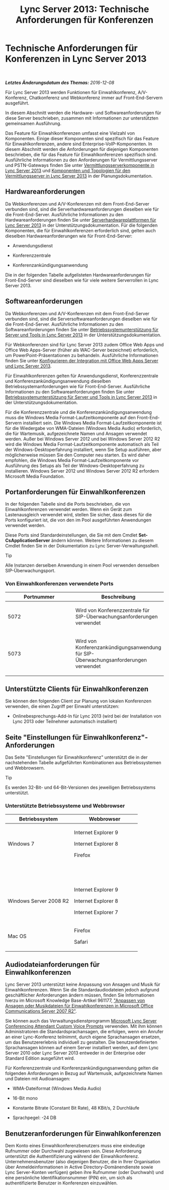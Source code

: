 ﻿---
title: 'Lync Server 2013: Technische Anforderungen für Konferenzen'
TOCTitle: Technische Anforderungen für Konferenzen
ms:assetid: 3c0d89e1-53e6-46d7-bf8c-491260b292ea
ms:mtpsurl: https://technet.microsoft.com/de-de/library/Gg425889(v=OCS.15)
ms:contentKeyID: 49293741
ms.date: 07/20/2017
mtps_version: v=OCS.15
ms.translationtype: HT
---

# Technische Anforderungen für Konferenzen in Lync Server 2013

 

_**Letztes Änderungsdatum des Themas:** 2016-12-08_

Für Lync Server 2013 werden Funktionen für Einwahlkonferenz, A/V-Konferenz, Chatkonferenz und Webkonferenz immer auf Front-End-Servern ausgeführt.

In diesem Abschnitt werden die Hardware- und Softwareanforderungen für diese Server beschrieben, zusammen mit Informationen zur unterstützten gemeinsamen Ausführung.

Das Feature für Einwahlkonferenzen umfasst eine Vielzahl von Komponenten. Einige dieser Komponenten sind spezifisch für das Feature für Einwahlkonferenzen, andere sind Enterprise-VoIP-Komponenten. In diesem Abschnitt werden die Anforderungen für diejenigen Komponenten beschrieben, die für das Feature für Einwahlkonferenzen spezifisch sind. Ausführliche Informationen zu den Anforderungen für Vermittlungsserver und PSTN-Gateways finden Sie unter [Vermittlungsserverkomponente in Lync Server 2013](lync-server-2013-mediation-server-component.md) und [Komponenten und Topologien für den Vermittlungsserver in Lync Server 2013](lync-server-2013-components-and-topologies-for-mediation-server.md) in der Planungsdokumentation.

## Hardwareanforderungen

Da Webkonferenzen und A/V-Konferenzen mit dem Front-End-Server verbunden sind, sind die Serverhardwareanforderungen dieselben wie für die Front-End-Server. Ausführliche Informationen zu den Hardwareanforderungen finden Sie unter [Serverhardwareplattformen für Lync Server 2013](lync-server-2013-server-hardware-platforms.md) in der Unterstützungsdokumentation. Für die folgenden Komponenten, die für Einwahlkonferenzen erforderlich sind, gelten auch dieselben Hardwareanforderungen wie für Front-End-Server:

  - Anwendungsdienst

  - Konferenzzentrale

  - Konferenzankündigungsanwendung

Die in der folgenden Tabelle aufgelisteten Hardwareanforderungen für Front-End-Server sind dieselben wie für viele weitere Serverrollen in Lync Server 2013.

## Softwareanforderungen

Da Webkonferenzen und A/V-Konferenzen mit dem Front-End-Server verbunden sind, sind die Serversoftwareanforderungen dieselben wie für die Front-End-Server. Ausführliche Informationen zu den Softwareanforderungen finden Sie unter [Betriebssystemunterstützung für Server und Tools in Lync Server 2013](lync-server-2013-server-and-tools-operating-system-support.md) in der Unterstützungsdokumentation.

Für Webkonferenzen sind für Lync Server 2013 zudem Office Web Apps und Office Web Apps-Server (früher als WAC-Server bezeichnet) erforderlich, um PowerPoint-Präsentationen zu behandeln. Ausführliche Informationen finden Sie unter [Konfigurieren der Integration mit Office Web Apps Server und Lync Server 2013](lync-server-2013-enabling-office-web-apps-server-and-lync-server-2013.md).

Für Einwahlkonferenzen gelten für Anwendungsdienst, Konferenzzentrale und Konferenzankündigungsanwendung dieselben Betriebssystemanforderungen wie für Front-End-Server. Ausführliche Informationen zu den Softwareanforderungen finden Sie unter [Betriebssystemunterstützung für Server und Tools in Lync Server 2013](lync-server-2013-server-and-tools-operating-system-support.md) in der Unterstützungsdokumentation.

Für die Konferenzzentrale und die Konferenzankündigungsanwendung muss die Windows Media Format-Laufzeitkomponente auf den Front-End-Servern installiert sein. Die Windows Media Format-Laufzeitkomponente ist für die Wiedergabe von WMA-Dateien (Windows Media Audio) erforderlich, die für Wartemusik, aufgezeichnete Namen und Ansagen verwendet werden. Außer bei Windows Server 2012 und bei Windows Server 2012 R2 wird die Windows Media Format-Laufzeitkomponente automatisch als Teil der Windows-Desktoperfahrung installiert, wenn Sie Setup ausführen, aber möglicherweise müssen Sie den Computer neu starten. Es wird daher empfohlen, die Windows Media Format-Laufzeitkomponente vor Ausführung des Setups als Teil der Windows-Desktoperfahrung zu installieren. Windows Server 2012 und Windows Server 2012 R2 erfordern Microsoft Media Foundation.

## Portanforderungen für Einwahlkonferenzen

In der folgenden Tabelle sind die Ports beschrieben, die von Einwahlkonferenzen verwendet werden. Wenn ein Gerät zum Lastenausgleich verwendet wird, stellen Sie sicher, dass dieses für die Ports konfiguriert ist, die von den im Pool ausgeführten Anwendungen verwendet werden.

Diese Ports sind Standardeinstellungen, die Sie mit dem Cmdlet **Set-CsApplicationServer** ändern können. Weitere Informationen zu diesem Cmdlet finden Sie in der Dokumentation zu Lync Server-Verwaltungsshell.


> [!TIP]
> Alle Instanzen derselben Anwendung in einem Pool verwenden denselben SIP-Überwachungsport.



### Von Einwahlkonferenzen verwendete Ports

<table>
<colgroup>
<col style="width: 50%" />
<col style="width: 50%" />
</colgroup>
<thead>
<tr class="header">
<th>Portnummer</th>
<th>Beschreibung</th>
</tr>
</thead>
<tbody>
<tr class="odd">
<td><p>5072</p></td>
<td><p>Wird von Konferenzzentrale für SIP-Überwachungsanforderungen verwendet</p></td>
</tr>
<tr class="even">
<td><p>5073</p></td>
<td><p>Wird von Konferenzankündigungsanwendung für SIP-Überwachungsanforderungen verwendet</p></td>
</tr>
</tbody>
</table>


## Unterstützte Clients für Einwahlkonferenzen

Sie können den folgenden Client zur Planung von lokalen Konferenzen verwenden, die einen Zugriff per Einwahl unterstützen:

  - Onlinebesprechungs-Add-In für Lync 2013 (wird bei der Installation von Lync 2013 oder Teilnehmer automatisch installiert)

## Seite "Einstellungen für Einwahlkonferenz"-Anforderungen

Das Seite "Einstellungen für Einwahlkonferenz" unterstützt die in der nachstehenden Tabelle aufgeführten Kombinationen aus Betriebssystemen und Webbrowsern.


> [!TIP]
> Es werden 32-Bit- und 64-Bit-Versionen des jeweiligen Betriebssystems unterstützt.



### Unterstützte Betriebssysteme und Webbrowser

<table>
<colgroup>
<col style="width: 50%" />
<col style="width: 50%" />
</colgroup>
<thead>
<tr class="header">
<th>Betriebssystem</th>
<th>Webbrowser</th>
</tr>
</thead>
<tbody>
<tr class="odd">
<td><p>Windows 7</p></td>
<td><p>Internet Explorer 9</p>
<p>Internet Explorer 8</p>
<p>Firefox</p></td>
</tr>
<tr class="even">
<td> </td>
<td> </td>
</tr>
<tr class="odd">
<td> </td>
<td> </td>
</tr>
<tr class="even">
<td><p>Windows Server 2008 R2</p></td>
<td><p>Internet Explorer 9</p>
<p>Internet Explorer 8</p>
<p>Internet Explorer 7</p></td>
</tr>
<tr class="odd">
<td><p>Mac OS</p></td>
<td><p>Firefox</p>
<p>Safari</p></td>
</tr>
</tbody>
</table>


## Audiodateianforderungen für Einwahlkonferenzen

Lync Server 2013 unterstützt keine Anpassung von Ansagen und Musik für Einwahlkonferenzen. Wenn Sie die Standardaudiodateien jedoch aufgrund geschäftlicher Anforderungen ändern müssen, finden Sie Informationen hierzu im Microsoft Knowledge Base-Artikel 961177, ["Anpassen von Ansagen oder Musikdateien für Einwahlkonferenzen in Microsoft Office Communications Server 2007 R2"](http://go.microsoft.com/fwlink/p/?linkid=3052%26kbid=961177).

Sie können auch das Verwaltungsdienstprogramm [Microsoft Lync Server Conferencing Attendant Custom Voice Prompts](http://go.microsoft.com/fwlink/p/?linkid=396880) verwenden. Mit ihm können Administratoren die Standardsprachansagen, die erfolgen, wenn ein Anrufer an einer Lync-Konferenz teilnimmt, durch eigene Sprachansagen ersetzen, um das Benutzererlebnis individuell zu gestalten. Die benutzerdefinierten Sprachansagen können auf einem Server installiert werden, auf dem Lync Server 2010 oder Lync Server 2013 entweder in der Enterprise oder Standard Edition ausgeführt wird.

Für Konferenzzentrale und Konferenzankündigungsanwendung gelten die folgenden Anforderungen in Bezug auf Wartemusik, aufgezeichnete Namen und Dateien mit Audioansagen:

  - WMA-Dateiformat (Windows Media Audio)

  - 16-Bit mono

  - Konstante Bitrate (Constant Bit Rate), 48 KBit/s, 2 Durchläufe

  - Sprachpegel: -24 DB

## Benutzeranforderungen für Einwahlkonferenzen

Dem Konto eines Einwahlkonferenzbenutzers muss eine eindeutige Rufnummer oder Durchwahl zugewiesen sein. Diese Anforderung unterstützt die Authentifizierung während der Einwahlkonferenz. Unternehmensbenutzer (also diejenigen Benutzer, die in Ihrer Organisation über Anmeldeinformationen in Active Directory-Domänendienste sowie Lync Server-Konten verfügen) geben ihre Rufnummer (oder Durchwahl) und eine persönliche Identifikationsnummer (PIN) ein, um sich als authentifizierte Benutzer in Konferenzen einzuwählen.

